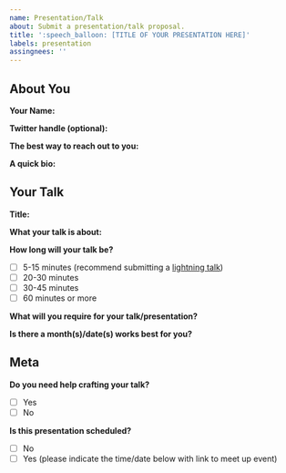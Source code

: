 ```yaml
---
name: Presentation/Talk
about: Submit a presentation/talk proposal.
title: ':speech_balloon: [TITLE OF YOUR PRESENTATION HERE]'
labels: presentation
assingnees: ''
---
```


<!--
  Some things to think about before submitting:

  1. Does this talk require audience participation? If yes, you might want to submit for a workshop instead.
  2. Is this talk 5 - 15 minutes in length? We might recommend you submit
-->

## About You

**Your Name:**

**Twitter handle (optional):** 

**The best way to reach out to you:**

**A quick bio:**

## Your Talk

**Title:**

**What your talk is about:**

**How long will your talk be?**
- [ ] 5-15 minutes (recommend submitting a [lightning talk](https://github.com/BmoreCodeCoffee/events/blob/main/.github/ISSUE_TEMPLATE/lightning_talk.md))
- [ ] 20-30 minutes
- [ ] 30-45 minutes
- [ ] 60 minutes or more

**What will you require for your talk/presentation?**
<!-- This can include a screen to present on, a microphone, a specific piece of equipment, etc. This may determine if one location is better suited for your presentation. -->

**Is there a month(s)/date(s) works best for you?**
<!-- You can list multiple months/dates. Our usual schedule is every other Saturday in differing locations. Please let us know here if your talk is location specific. You can also just let us know if you're flexible. -->

## Meta

**Do you need help crafting your talk?**
- [ ] Yes
- [ ] No

**Is this presentation scheduled?**
- [ ] No
- [ ] Yes (please indicate the time/date below with link to meet up event)